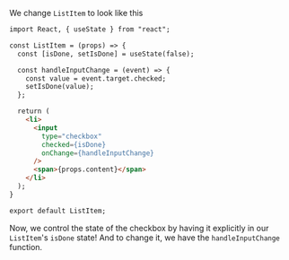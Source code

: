 We change `ListItem` to look like this
```html
import React, { useState } from "react";

const ListItem = (props) => {
  const [isDone, setIsDone] = useState(false);

  const handleInputChange = (event) => {
    const value = event.target.checked;
    setIsDone(value);
  };

  return (
    <li>
      <input
        type="checkbox"
        checked={isDone}
        onChange={handleInputChange}
      />
      <span>{props.content}</span>
    </li>
  );
}

export default ListItem;
```

Now, we control the state of the checkbox by having it explicitly in our `ListItem`'s `isDone` state! And to change it, we have the `handleInputChange` function.
